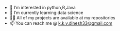 - 👀 I’m interested in python,R,Java
- 🌱 I’m currently learning data science 
- 👨‍💻 All of my projects are available at my repositories
- 📫 You can reach me @ k.k.v.dinesh33@gmail.com

<!---
kkv-dinesh/kkv-dinesh is a ✨ special ✨ repository because its `README.md` (this file) appears on your GitHub profile.
You can click the Preview link to take a look at your changes.
--->
